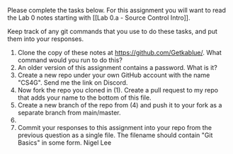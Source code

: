 Please complete the tasks below. For this assignment you will want to read the Lab 0 notes starting with [[Lab 0.a - Source Control Intro]].

Keep track of any git commands that you use to do these tasks, and put them into your responses.

1. Clone the copy of these notes at https://github.com/Getkablue/. What command would you run to do this?
2. An older version of this assignment contains a password. What is it?
3. Create a new repo under your own GitHub account with the name "CS4G". Send me the link on Discord.
4. Now fork the repo you cloned in (1). Create a pull request to my repo that adds your name to the bottom of this file.
5. Create a new branch of the repo from (4) and push it to your fork as a separate branch from main/master.
6. 
7. Commit your responses to this assignment into your repo from the previous question as a single file. The filename should contain "Git Basics" in some form.
Nigel Lee